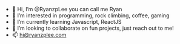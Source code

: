 - 👋 Hi, I’m @RyanzpLee you can call me Ryan
- 👀 I’m interested in programming, rock climbing, coffee, gaming
- 🌱 I’m currently learning Javascript, ReactJS
- 💞️ I’m looking to collaborate on fun projects, just reach out to me!
- 📫 hi@ryanzplee.com

<!---
RyanzpLee/RyanzpLee is a ✨ special ✨ repository because its `README.md` (this file) appears on your GitHub profile.
You can click the Preview link to take a look at your changes.
--->
